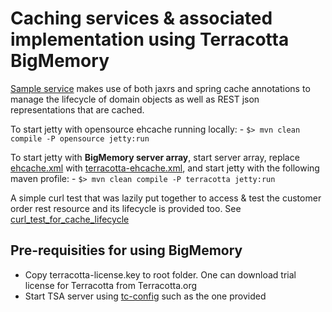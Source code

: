 # Caching services & associated implementation using  Terracotta BigMemory 


[Sample service](src/main/java/demo/ehcache/spring/service/impl/CustomerOrderServiceImpl.java) makes use of both jaxrs and spring cache annotations to manage the lifecycle of domain objects as well as REST json representations that are cached.

To start jetty with opensource ehcache running locally: - 
`$> mvn clean compile -P opensource jetty:run` 

To start jetty with **BigMemory server array**, start server array, replace [ehcache.xml](src/main/resources/ehcache.xml) with [terracotta-ehcache.xml](src/main/resources/terracotta-ehcache.xml), and start jetty with the following maven profile: -
`$> mvn clean compile -P terracotta jetty:run` 

A simple curl test that was lazily put together to access & test the customer order rest resource and its lifecycle is provided too. See [curl_test_for_cache_lifecycle](curl_test_for_cache_lifecycle.sh)


## Pre-requisities for using BigMemory
* Copy terracotta-license.key to root folder. One can download trial license for Terracotta from Terracotta.org
* Start TSA server using [tc-config](src/main/resources/tc-config.xml) such as the one provided 





